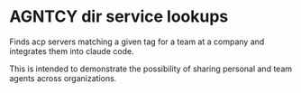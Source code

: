 AGNTCY dir service lookups
==========================

Finds acp servers matching a given tag for a team at a company and integrates them into claude code.

This is intended to demonstrate the possibility of sharing personal and team agents across organizations.
